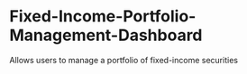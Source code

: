 # Fixed-Income-Portfolio-Management-Dashboard
Allows users to manage a portfolio of fixed-income securities
